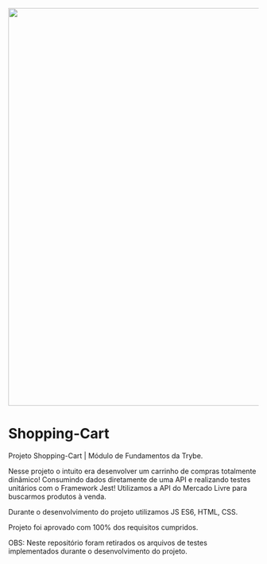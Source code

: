 <p align ='center'>
  <img src="src/assets/shop.gif" width="800px" alt="">
</p>


# Shopping-Cart
Projeto Shopping-Cart | Módulo de Fundamentos da Trybe.

Nesse projeto o intuito era desenvolver um carrinho de compras totalmente dinâmico! Consumindo dados diretamente de uma API e realizando testes unitários com o Framework Jest! Utilizamos a API do Mercado Livre para buscarmos produtos à venda.

Durante o desenvolvimento do projeto utilizamos JS ES6, HTML, CSS.

Projeto foi aprovado com 100% dos requisitos cumpridos.

OBS: Neste repositório foram retirados os arquivos de testes implementados durante o desenvolvimento do projeto.

